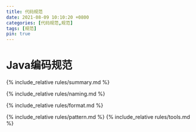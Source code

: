 ```yaml
---
title: 代码规范
date: 2021-08-09 10:10:20 +0800
categories: [代码规范,规范]
tags: [规范]
pin: true
---
```


# Java编码规范
{% include_relative rules/summary.md %}

{% include_relative rules/naming.md %}

{% include_relative rules/format.md %}

{% include_relative rules/pattern.md %}
{% include_relative rules/tools.md %}
